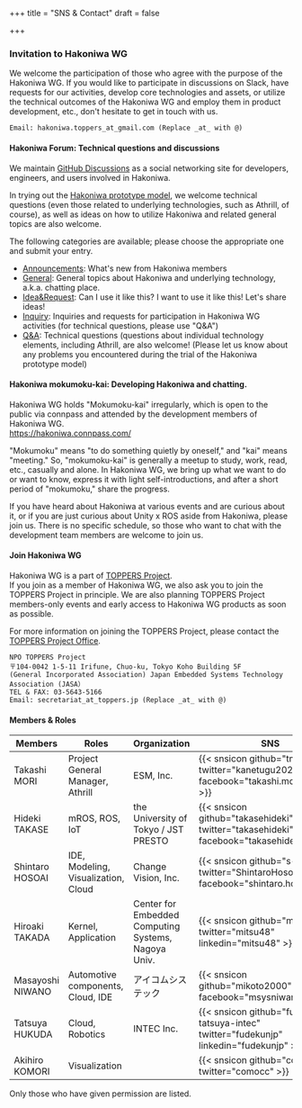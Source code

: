 +++
title = "SNS & Contact"
draft = false

+++

### Invitation to Hakoniwa WG

We welcome the participation of those who agree with the purpose of the Hakoniwa WG.
If you would like to participate in discussions on Slack, have requests for our activities, develop core technologies and assets, or utilize the technical outcomes of the Hakoniwa WG and employ them in product development, etc., don't hesitate to get in touch with us.


```
Email: hakoniwa.toppers_at_gmail.com (Replace _at_ with @)
```

#### Hakoniwa Forum: Technical questions and discussions

We maintain [GitHub Discussions](https://github.com/toppers/hakoniwa/discussions) as a social networking site for developers, engineers, and users involved in Hakoniwa.

In trying out the [Hakoniwa prototype model](https://toppers.github.io/hakoniwa/prototypes/), we welcome technical questions (even those related to underlying technologies, such as Athrill, of course), as well as ideas on how to utilize Hakoniwa and related general topics are also welcome.

The following categories are available; please choose the appropriate one and submit your entry.

- [Announcements](https://github.com/toppers/hakoniwa/discussions/categories/announcements): What's new from Hakoniwa members
- [General](https://github.com/toppers/hakoniwa/discussions/categories/general): General topics about Hakoniwa and underlying technology, a.k.a. chatting place.
- [Idea&Request](https://github.com/toppers/hakoniwa/discussions/categories/idea-request): Can I use it like this? I want to use it like this! Let's share ideas!
- [Inquiry](https://github.com/toppers/hakoniwa/discussions/categories/inquiry): Inquiries and requests for participation in Hakoniwa WG activities (for technical questions, please use "Q&A")
- [Q&A](https://github.com/toppers/hakoniwa/discussions/categories/q-a): Technical questions (questions about individual technology elements, including Athrill, are also welcome! (Please let us know about any problems you encountered during the trial of the Hakoniwa prototype model)

#### Hakoniwa mokumoku-kai: Developing Hakoniwa and chatting.

Hakoniwa WG holds "Mokumoku-kai" irregularly, which is open to the public via connpass and attended by the development members of Hakoniwa WG.  
https://hakoniwa.connpass.com/

"Mokumoku" means "to do something quietly by oneself," and "kai" means "meeting." So, "mokumoku-kai" is generally a meetup to study, work, read, etc., casually and alone. In Hakoniwa WG, we bring up what we want to do or want to know, express it with light self-introductions, and after a short period of "mokumoku," share the progress. 

If you have heard about Hakoniwa at various events and are curious about it, or if you are just curious about Unity x ROS aside from Hakoniwa, please join us. There is no specific schedule, so those who want to chat with the development team members are welcome to join us.

#### Join Hakoniwa WG

Hakoniwa WG is a part of [TOPPERS Project](https://toppers.jp/).  
If you join as a member of Hakoniwa WG, we also ask you to join the TOPPERS Project in principle.
We are also planning TOPPERS Project members-only events and early access to Hakoniwa WG products as soon as possible.

For more information on joining the TOPPERS Project, please contact the [TOPPERS Project Office](https://toppers.jp/contacts.html).

```
NPO TOPPERS Project 
〒104-0042 1-5-11 Irifune, Chuo-ku, Tokyo Koho Building 5F
(General Incorporated Association) Japan Embedded Systems Technology Association (JASA）
TEL & FAX: 03-5643-5166
Email: secretariat_at_toppers.jp (Replace _at_ with @)
```

#### Members & Roles

| Members      | Roles                     | Organization                | SNS |
| -------- | -------------------------- | ------------------ | ---- |
| Takashi MORI     | Project General Manager, Athrill        | ESM, Inc. | {{< snsicon github="tmori" twitter="kanetugu2020" facebook="takashi.mori.520562" >}} |
| Hideki TAKASE  | mROS, ROS, IoT               | the University of Tokyo / JST PRESTO | {{< snsicon github="takasehideki" twitter="takasehideki" facebook="takasehideki" >}} |
| Shintaro HOSOAI | IDE, Modeling, Visualization, Cloud | Change Vision, Inc.       | {{< snsicon github="s-hosoai" twitter="ShintaroHosoai" facebook="shintaro.hosoai" >}} |
| Hiroaki TAKADA | Kernel, Application          | Center for Embedded Computing Systems, Nagoya Univ. | {{< snsicon github="mitsut" twitter="mitsu48" linkedin="mitsu48" >}} |
| Masayoshi NIWANO | Automotive components, Cloud, IDE| アイコムシステック      | {{< snsicon github="mikoto2000" facebook="msysniwano" >}} |
| Tatsuya HUKUDA | Cloud, Robotics          | INTEC Inc.            | {{< snsicon github="fukuta-tatsuya-intec" twitter="fudekunjp" linkedin="fudekunjp" >}} |
| Akihiro KOMORI | Visualization                      |                    | {{< snsicon github="comoc" twitter="comocc" >}} |

Only those who have given permission are listed.


